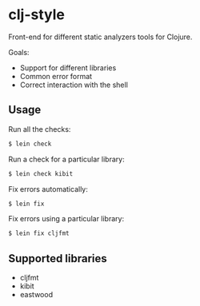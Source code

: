# clj-style

Front-end for different static analyzers tools for Clojure.

Goals:

- Support for different libraries
- Common error format
- Correct interaction with the shell

## Usage

Run all the checks:

```bash
$ lein check
```

Run a check for a particular library:

```bash
$ lein check kibit
```

Fix errors automatically:

```bash
$ lein fix
```

Fix errors using a particular library:

```bash
$ lein fix cljfmt
```

## Supported libraries

- cljfmt
- kibit
- eastwood
